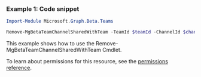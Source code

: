 ### Example 1: Code snippet

```powershellImport-Module Microsoft.Graph.Beta.Teams

Remove-MgBetaTeamChannelSharedWithTeam -TeamId $teamId -ChannelId $channelId -SharedWithChannelTeamInfoId $sharedWithChannelTeamInfoId
```
This example shows how to use the Remove-MgBetaTeamChannelSharedWithTeam Cmdlet.
To learn about permissions for this resource, see the [permissions reference](/graph/permissions-reference).

